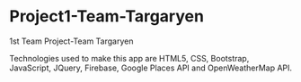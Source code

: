 # Project1-Team-Targaryen
1st Team Project-Team Targaryen

Technologies used to make this app are HTML5, CSS, Bootstrap, JavaScript, JQuery, Firebase, Google Places API
and OpenWeatherMap API. 



